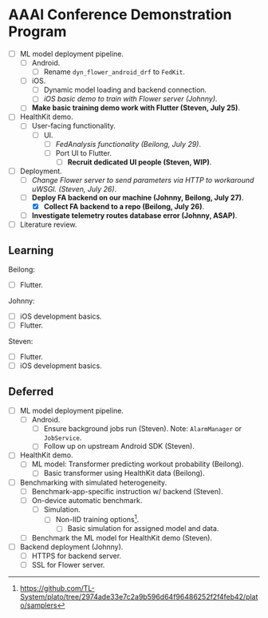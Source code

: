 # AAAI Conference Demonstration Program

- [ ] ML model deployment pipeline.
    - [ ] Android.
        - [ ] Rename `dyn_flower_android_drf` to `FedKit`.
    - [ ] iOS.
        - [ ] Dynamic model loading and backend connection.
        - [ ] *iOS basic demo to train with Flower server (Johnny)*.
    - [ ] **Make basic training demo work with Flutter (Steven, July 25)**.
- [ ] HealthKit demo.
    - [ ] User-facing functionality.
        - [ ] UI.
            - [ ] *FedAnalysis functionality (Beilong, July 29)*.
            - [ ] Port UI to Flutter.
                - [ ] **Recruit dedicated UI people (Steven, WIP)**.
- [ ] Deployment.
    - [ ] *Change Flower server to send parameters via HTTP to workaround uWSGI.
        (Steven, July 26)*.
    - [ ] **Deploy FA backend on our machine (Johnny, Beilong, July 27)**.
        - [x] **Collect FA backend to a repo (Beilong, July 26)**.
    - [ ] **Investigate telemetry routes database error (Johnny, ASAP)**.
- [ ] Literature review.

## Learning

Beilong:

- [ ] Flutter.

Johnny:

- [ ] iOS development basics.
- [ ] Flutter.

Steven:

- [ ] Flutter.
- [ ] iOS development basics.

## Deferred

- [ ] ML model deployment pipeline.
    - [ ] Android.
        - [ ] Ensure background jobs run (Steven).
            Note: `AlarmManager` or `JobService`.
        - [ ] Follow up on upstream Android SDK (Steven).
- [ ] HealthKit demo.
    - [ ] ML model: Transformer predicting workout probability (Beilong).
        - [ ] Basic transformer using HealthKit data (Beilong).
- [ ] Benchmarking with simulated heterogeneity.
    - [ ] Benchmark-app-specific instruction w/ backend (Steven).
    - [ ] On-device automatic benchmark.
        - [ ] Simulation.
            - [ ] Non-IID training options[^1].
                - [ ] Basic simulation for assigned model and data.
    - [ ] Benchmark the ML model for HealthKit demo (Steven).
- [ ] Backend deployment (Johnny).
    - [ ] HTTPS for backend server.
    - [ ] SSL for Flower server.

[^1]: <https://github.com/TL-System/plato/tree/2974ade33e7c2a9b596d64f96486252f2f4feb42/plato/samplers>
